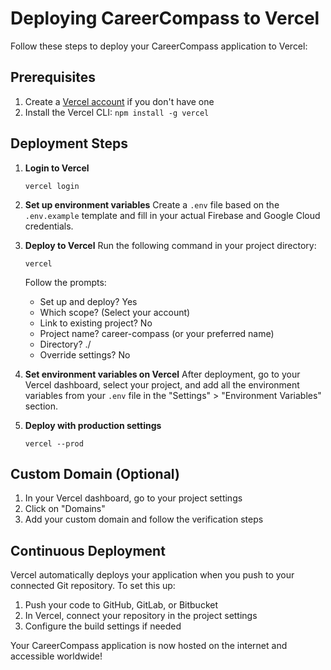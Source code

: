# Deploying CareerCompass to Vercel

Follow these steps to deploy your CareerCompass application to Vercel:

## Prerequisites

1. Create a [Vercel account](https://vercel.com/signup) if you don't have one
2. Install the Vercel CLI: `npm install -g vercel`

## Deployment Steps

1. **Login to Vercel**
   ```
   vercel login
   ```

2. **Set up environment variables**
   Create a `.env` file based on the `.env.example` template and fill in your actual Firebase and Google Cloud credentials.

3. **Deploy to Vercel**
   Run the following command in your project directory:
   ```
   vercel
   ```
   
   Follow the prompts:
   - Set up and deploy? Yes
   - Which scope? (Select your account)
   - Link to existing project? No
   - Project name? career-compass (or your preferred name)
   - Directory? ./
   - Override settings? No

4. **Set environment variables on Vercel**
   After deployment, go to your Vercel dashboard, select your project, and add all the environment variables from your `.env` file in the "Settings" > "Environment Variables" section.

5. **Deploy with production settings**
   ```
   vercel --prod
   ```

## Custom Domain (Optional)

1. In your Vercel dashboard, go to your project settings
2. Click on "Domains"
3. Add your custom domain and follow the verification steps

## Continuous Deployment

Vercel automatically deploys your application when you push to your connected Git repository. To set this up:

1. Push your code to GitHub, GitLab, or Bitbucket
2. In Vercel, connect your repository in the project settings
3. Configure the build settings if needed

Your CareerCompass application is now hosted on the internet and accessible worldwide!
